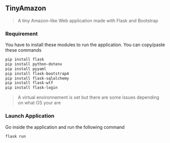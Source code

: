 ## TinyAmazon

> A tiny Amazon-like Web application made with Flask and Bootstrap

### Requirement 
You have to install these modules to run the application.
You can copy/paste these commands

```txt
pip install flask
pip install python-dotenv
pip install pyyaml
pip install flask-bootstrap4
pip install flask-sqlalchemy
pip install flask-wtf
pip install flask-login
```
> A virtual environnement is set but there are some issues depending on what OS your are

### Launch Application 
Go inside the application and run the following command
```txt
flask run
```

